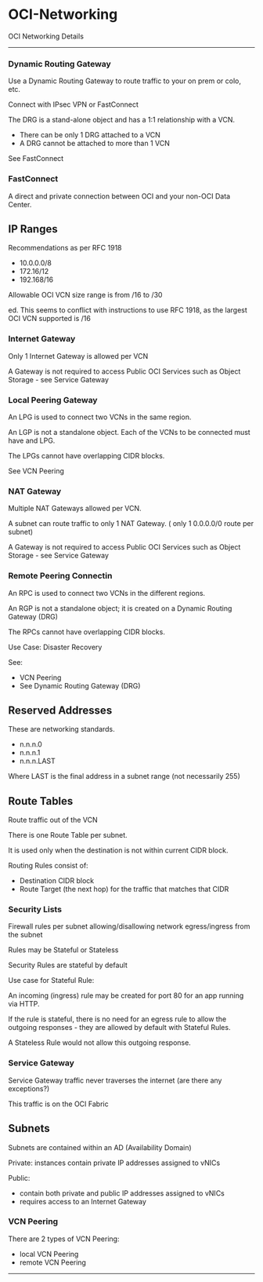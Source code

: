 
# OCI-Networking

OCI Networking Details

---

### Dynamic Routing Gateway

Use a Dynamic Routing Gateway to route traffic to your on prem or colo, etc.

Connect with IPsec VPN or FastConnect

The DRG is a stand-alone object and has a 1:1 relationship with a VCN.

- There can be only 1 DRG attached to a VCN
- A DRG cannot be attached to more than 1 VCN

See FastConnect

### FastConnect

A direct and private connection between OCI and your non-OCI Data Center.

## IP Ranges

Recommendations as per RFC 1918

- 10.0.0.0/8
- 172.16/12
- 192.168/16

Allowable OCI VCN size range is from /16 to /30

ed.  This seems to conflict with instructions to use RFC 1918, as the largest OCI VCN supported is /16

### Internet Gateway

Only 1 Internet Gateway is allowed per VCN

A Gateway is not required to access Public OCI Services such as Object Storage - see Service Gateway

### Local Peering Gateway

An LPG is used to connect two VCNs in the same region.

An LGP is not a standalone object.  Each of the VCNs to be connected must have and LPG.

The LPGs cannot have overlapping CIDR blocks.

See VCN Peering

### NAT Gateway

Multiple NAT Gateways allowed per VCN.

A subnet can route traffic to only 1 NAT Gateway.
( only 1 0.0.0.0/0 route per subnet)

A Gateway is not required to access Public OCI Services such as Object Storage - see Service Gateway

### Remote Peering Connectin

An RPC is used to connect two VCNs in the different regions.

An RGP is not a standalone object; it is created on a Dynamic Routing Gateway (DRG)

The RPCs cannot have overlapping CIDR blocks.

Use Case: Disaster Recovery

See:

- VCN Peering
- See Dynamic Routing Gateway (DRG)

## Reserved Addresses

These are networking standards.

- n.n.n.0
- n.n.n.1
- n.n.n.LAST

Where LAST is the final address in a subnet range (not necessarily 255)

## Route Tables

Route traffic out of the VCN

There is one Route Table per subnet.

It is used only when the destination is not within current CIDR block.

Routing Rules consist of:

- Destination CIDR block
- Route Target (the next hop) for the traffic that matches that CIDR

### Security Lists

Firewall rules per subnet allowing/disallowing network  egress/ingress from the subnet

Rules may be Stateful or Stateless

Security Rules are stateful by default

Use case for Stateful Rule:

An incoming (ingress) rule may be created for port 80 for an app running via HTTP.

If the rule is stateful, there is no need for an egress rule to allow the outgoing responses - they are allowed by default with Stateful Rules.

A Stateless Rule would not allow this outgoing response.


### Service Gateway

Service Gateway traffic never traverses the internet (are there any exceptions?)

This traffic is on the OCI Fabric

## Subnets

Subnets are contained within an AD (Availability Domain)

Private: instances contain private IP addresses assigned to vNICs

Public:

- contain both private and public IP addresses assigned to vNICs
- requires access to an Internet Gateway

### VCN Peering

There are 2 types of VCN Peering:

- local VCN Peering
- remote VCN Peering



---
